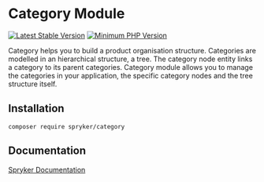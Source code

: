 # Category Module
[![Latest Stable Version](https://poser.pugx.org/spryker/category/v/stable.svg)](https://packagist.org/packages/spryker/category)
[![Minimum PHP Version](https://img.shields.io/badge/php-%3E%3D%208.2-8892BF.svg)](https://php.net/)

Category helps you to build a product organisation structure. Categories are modelled in an hierarchical structure, a tree. The category node entity links a category to its parent categories. Category module allows you to manage the categories in your application, the specific category nodes and the tree structure itself.

## Installation

```
composer require spryker/category
```

## Documentation

[Spryker Documentation](https://docs.spryker.com)
